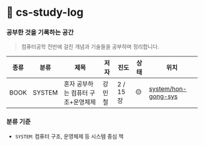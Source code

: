 # 📖 cs-study-log 
### 공부한 것을 기록하는 공간


> 컴퓨터공학 전반에 걸친 개념과 기술들을 공부하며 정리합니다.  

| 종류 |분류 | 제목 | 저자 | 진도 | 상태 | 위치 |
|-----|-------|--------|-----|------|------|-----------|
| BOOK | SYSTEM |혼자 공부하는 컴퓨터 구조+운영체제 | 강민철 | 2 / 15장 | 🟡 | [system/hon-gong-sys](./system/hon-gong-sys) |

### 분류 기준

- `SYSTEM`: 컴퓨터 구조, 운영체제 등 시스템 중심 책
